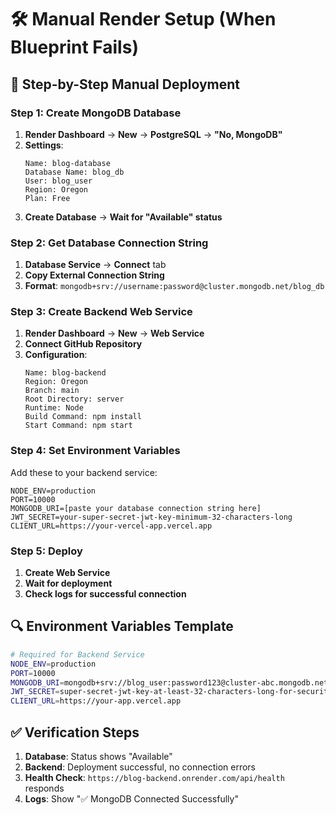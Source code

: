 # 🛠️ Manual Render Setup (When Blueprint Fails)

## 🎯 Step-by-Step Manual Deployment

### **Step 1: Create MongoDB Database**
1. **Render Dashboard** → **New** → **PostgreSQL** → **"No, MongoDB"**
2. **Settings**:
   ```
   Name: blog-database
   Database Name: blog_db
   User: blog_user  
   Region: Oregon
   Plan: Free
   ```
3. **Create Database** → **Wait for "Available" status**

### **Step 2: Get Database Connection String**
1. **Database Service** → **Connect** tab
2. **Copy External Connection String**
3. **Format**: `mongodb+srv://username:password@cluster.mongodb.net/blog_db`

### **Step 3: Create Backend Web Service**
1. **Render Dashboard** → **New** → **Web Service**
2. **Connect GitHub Repository**
3. **Configuration**:
   ```
   Name: blog-backend
   Region: Oregon  
   Branch: main
   Root Directory: server
   Runtime: Node
   Build Command: npm install
   Start Command: npm start
   ```

### **Step 4: Set Environment Variables**
Add these to your backend service:

```
NODE_ENV=production
PORT=10000
MONGODB_URI=[paste your database connection string here]
JWT_SECRET=your-super-secret-jwt-key-minimum-32-characters-long
CLIENT_URL=https://your-vercel-app.vercel.app
```

### **Step 5: Deploy**
1. **Create Web Service**
2. **Wait for deployment**
3. **Check logs for successful connection**

## 🔍 **Environment Variables Template**

```bash
# Required for Backend Service
NODE_ENV=production
PORT=10000
MONGODB_URI=mongodb+srv://blog_user:password123@cluster-abc.mongodb.net/blog_db?retryWrites=true&w=majority
JWT_SECRET=super-secret-jwt-key-at-least-32-characters-long-for-security
CLIENT_URL=https://your-app.vercel.app
```

## ✅ **Verification Steps**

1. **Database**: Status shows "Available"
2. **Backend**: Deployment successful, no connection errors
3. **Health Check**: `https://blog-backend.onrender.com/api/health` responds
4. **Logs**: Show "✅ MongoDB Connected Successfully" 